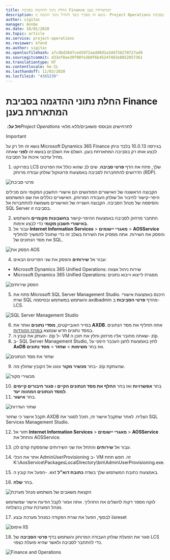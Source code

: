 ```yaml
---
title: החלת נתוני ההדגמה בסביבת Finance המתארחת בענן
description: נושא זה מסביר כיצד להחיל נתוני הדגמה מ- Project Operations בסביבת Dynamics 365 Finance המתארחת בענן.
author: sigitac
manager: Annbe
ms.date: 10/01/2020
ms.topic: article
ms.service: project-operations
ms.reviewer: kfend
ms.author: sigitac
ms.openlocfilehash: a7cdbd2847ce45972aadd0d1a2d4f26270727ad9
ms.sourcegitcommit: d33ef0ae39f90fe3b0f6b4524f483e8052057361
ms.translationtype: HT
ms.contentlocale: he-IL
ms.lasthandoff: 11/03/2020
ms.locfileid: "4365239"
---
```

# <a name="apply-demo-data-to-a-finance-cloud-hosted-environment"></a>החלת נתוני ההדגמה בסביבת Finance המתארחת בענן

_**חל על:** ‏Project Operations לתרחישים מבוססי משאבים/ללא מלאי_

> [!IMPORTANT]
> נושא זה חל רק על Microsoft Dynamics 365 Finance בגירסה 10.0.13 בלבד וניתן לבצע אותו רק בסביבה המתארחת בענן. השלם את השלבים בנושא זה **לפני** שאתה מחיל עדכוני איכות על הסביבה.

1. בפרויקט LCS שלך, פתח את הדף **פרטי סביבה**. שים לב שהוא כולל את הפרטים הדרושים להתחברות לסביבה באמצעות פרוטוקול שולחן עבודה מרוחק (RDP).

![פרטי סביבת ](./media/1EnvironmentDetails.png)

הקבוצה הראשונה של האישורים המודגשים הם אישורי החשבון המקומי והם מכילים היפר-קישור לחיבור אל שולחן העבודה המרוחק. האישורים כוללים את שם המשתמש והסיסמה של מנהל הסביבה. הקבוצה השנייה של האישורים משמשת להתחברות אל SQL Server בסביבה זו.

2. התחבר מרחוק לסביבה באמצעות ההיפר-קישור **בחשבונות מקומיים** והשתמש **באישורי חשבון מקומי** כדי לבצע אימות.
3. עבור אל **Internet Information Services** > **מאגרי יישומים** > **AOSService** והפסק את השירות. אתה מפסיק את השירות בשלב זה כדי שתוכל להמשיך להחליף את מסד הנתונים של SQL.

![הפסק את AOS](./media/2StopAOS.png)

4. עבור אל **שירותים** והפסק את שני הפריטים הבאים:

- Microsoft Dynamics 365 Unified Operations: שירות ניהול אצווה
- Microsoft Dynamics 365 Unified Operations: מסגרת לייצוא וייבוא נתונים

![הפסק שירותים](./media/3StopServices.png)

5. פתח את Microsoft SQL Server Management Studio. היכנס באמצעות אישורי שרת SQL והשתמש במשתמש ובסיסמה axdbadmin מהדף **פרטי הסביבות** ב- LCS.

![SQL Server Management Studio](./media/4SSMS.png)

6. בסייר האובייקטים, **מסדי נתונים** ואתר את **AXDB**. אתה תחליף את מסד הנתונים במסד נתונים חדש שנמצא [במרכז ההורדות](https://download.microsoft.com/download/1/a/3/1a314bd2-b082-4a87-abdc-1ba26c92b63d/ProjOpsDemoDataFOGARelease.zip). 
7. העתק את קובץ ה- zip ל- VM שאתה מחובר אליו מרחוק וחלץ את תוכן ה- zip.
8. ב- SQL Server Management Studio, לחץ באמצעות לחצן העכבר הימני על **AxDB** ואז בחר **משימות** > **שחזר** > **מסד נתונים**.

![שחזר את מסד הנתונים](./media/5RestoreDatabase.png)

9. בחר **מכשיר מקור** ונווט אל הקובץ שחולץ מה- zip שהעתקת.

![מכשירי מקור](./media/6SourceDevice.png)

10. בחר **אפשרויות** ואז בחר **החלף את מסד הנתונים הקיים** ו **סגור חיבורים קיימים למסד הנתונים המהווה יעד**. 
11. בחר **אישור**.

![שחזר הגדרות](./media/7RestoreSetting.png)

תקבל אישור כי שחזור AXDB הצליח. לאחר שתקבל אישור זה, תוכל לסגור את SQL Services Management Studio.

12. חזור אל **Internet Information Services** > **מאגרי יישומים** > **AOSService** והתחל את AOSService.
13. עבור אל **שירותים** והתחל את שני השירותים שהפסקת קודם לכן.

14. אתר את הכלי AdminUserProvisioning ב- VM זה. חפש תחת K:\AosService\PackagesLocalDirectory\bin\AdminUserProvisioning.exe.
15. הפעל את קובץ ה- ‎.ext באמצעות כתובת המשתמש שלך בשדה **כתובת דוא"ל**. 
16. בחר **שלח**.

![הקצאת משאבים של משתמש מנהל מערכת](./media/8AdminUserProvisioning.png)

לוקח מספר דקות להשלים את התהליך. אתה אמור לקבל הודעת אישור שמשתמש מנהל המערכת עודכן בהצלחה.

17. לבסוף, הפעל את שורת הפקודה כמנהל מערכת ובצע iisreset

![איפוס IIS](./media/9IISReset.png)

18. סגור את הפעלת שולחן העבודה המרוחק והשתמש בדף **פרטי הסביבה** של LCS כדי להתחבר לסביבה ולאשר שהיא פועלת כצפוי.

![Finance and Operations](./media/10FinanceAndOperations.png)
